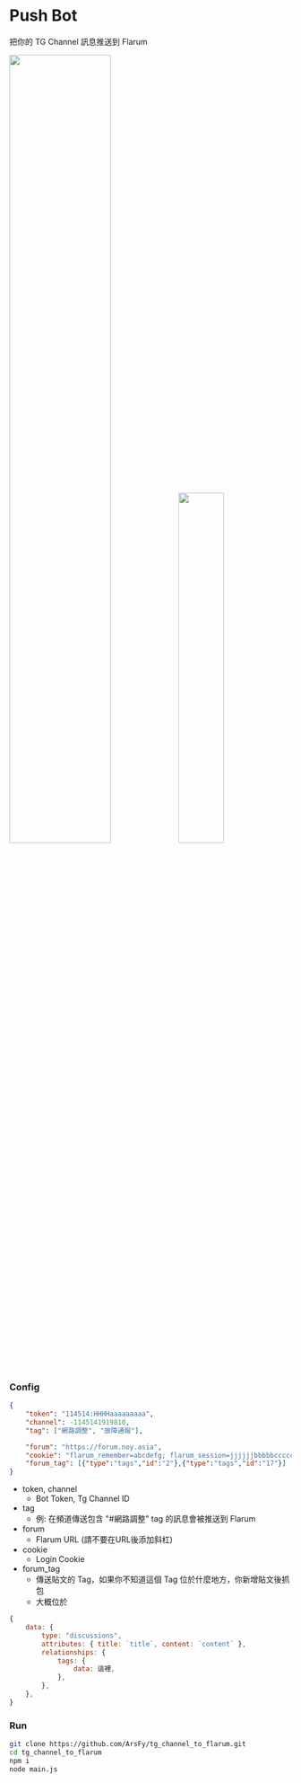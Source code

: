 # Push Bot

把你的 TG Channel 訊息推送到 Flarum

<img width="60%" src="https://user-images.githubusercontent.com/93700457/177198509-88ebf5f5-0d09-4eb5-9063-f9aa50c2ed99.png" /><img width="40%" src="https://user-images.githubusercontent.com/93700457/177198597-12acbbdc-295d-45d5-8ff6-56d4ac8ebabc.png" />

### Config

```json
{
    "token": "114514:HHHHaaaaaaaaa",
    "channel": -1145141919810,
    "tag": ["網路調整", "故障通報"],

    "forum": "https://forum.noy.asia",
    "cookie": "flarum_remember=abcdefg; flarum_session=jjjjjjbbbbbccccc",
    "forum_tag": [{"type":"tags","id":"2"},{"type":"tags","id":"17"}]
}
```

- token, channel
  - Bot Token, Tg Channel ID
- tag
  - 例: 在頻道傳送包含 "#網路調整" tag 的訊息會被推送到 Flarum
- forum
  - Flarum URL (請不要在URL後添加斜杠)
- cookie
  - Login Cookie
- forum_tag
  - 傳送貼文的 Tag，如果你不知道這個 Tag 位於什麼地方，你新增貼文後抓包
  - 大概位於
```js
{
    data: {
        type: "discussions",
        attributes: { title: `title`, content: `content` },
        relationships: {
            tags: {
                data: 這裡,
            },
        },
    },
}
```

### Run
```bash
git clone https://github.com/ArsFy/tg_channel_to_flarum.git
cd tg_channel_to_flarum
npm i
node main.js
```
